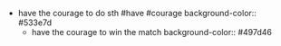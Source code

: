 - have the courage to do sth #have #courage
  background-color:: #533e7d
	- have the courage to win the match
	  background-color:: #497d46